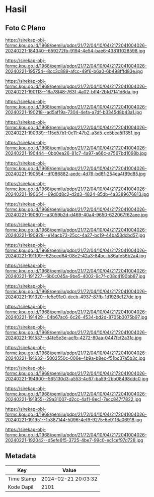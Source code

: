 # Hasil

## Foto C Plano

https://sirekap-obj-formc.kpu.go.id/1968/pemilu/pdpr/21/72/04/10/04/2172041004026-20240221-184340--659272fb-9194-4e54-bae6-4381f1028598.jpg

https://sirekap-obj-formc.kpu.go.id/1968/pemilu/pdpr/21/72/04/10/04/2172041004026-20240221-195754--8cc3c889-afcc-49f6-b6a0-6b498fffd83e.jpg

https://sirekap-obj-formc.kpu.go.id/1968/pemilu/pdpr/21/72/04/10/04/2172041004026-20240221-190113--16a78f48-763f-4a02-bff4-2bfd7141d6da.jpg

https://sirekap-obj-formc.kpu.go.id/1968/pemilu/pdpr/21/72/04/10/04/2172041004026-20240221-190218--ad5af19a-7304-4efa-a7df-b3345d8b43a1.jpg

https://sirekap-obj-formc.kpu.go.id/1968/pemilu/pdpr/21/72/04/10/04/2172041004026-20240221-190339--115d57b1-0c11-47b2-a3d5-ee5bca5ff351.jpg

https://sirekap-obj-formc.kpu.go.id/1968/pemilu/pdpr/21/72/04/10/04/2172041004026-20240221-190444--0bb0ea26-81c7-4a97-a66c-a7567bd1098b.jpg

https://sirekap-obj-formc.kpu.go.id/1968/pemilu/pdpr/21/72/04/10/04/2172041004026-20240221-190554--df086882-aedc-4d76-bd6f-254ea4f89d85.jpg

https://sirekap-obj-formc.kpu.go.id/1968/pemilu/pdpr/21/72/04/10/04/2172041004026-20240221-190654--69d0d8c2-d2d3-4824-85db-4a3389676813.jpg

https://sirekap-obj-formc.kpu.go.id/1968/pemilu/pdpr/21/72/04/10/04/2172041004026-20240221-190801--a3059b2d-d469-40a4-9650-622067f62aee.jpg

https://sirekap-obj-formc.kpu.go.id/1968/pemilu/pdpr/21/72/04/10/04/2172041004026-20240221-190928--e14acb73-25cc-4a27-bc19-44ba53dcbd57.jpg

https://sirekap-obj-formc.kpu.go.id/1968/pemilu/pdpr/21/72/04/10/04/2172041004026-20240221-191109--625ced64-08e2-42a3-84bc-b86afe56b2a4.jpg

https://sirekap-obj-formc.kpu.go.id/1968/pemilu/pdpr/21/72/04/10/04/2172041004026-20240221-191227--6b0c045a-9be5-4002-9c7f-c08c4190bb87.jpg

https://sirekap-obj-formc.kpu.go.id/1968/pemilu/pdpr/21/72/04/10/04/2172041004026-20240221-191320--fe5e91e0-dccb-4937-87fb-1d1926e127de.jpg

https://sirekap-obj-formc.kpu.go.id/1968/pemilu/pdpr/21/72/04/10/04/2172041004026-20240221-191429--04b67ac6-6c26-4534-bd2d-8705b3075b97.jpg

https://sirekap-obj-formc.kpu.go.id/1968/pemilu/pdpr/21/72/04/10/04/2172041004026-20240221-191537--d4fe5e3e-acfb-4272-80aa-0447fcf2a31c.jpg

https://sirekap-obj-formc.kpu.go.id/1968/pemilu/pdpr/21/72/04/10/04/2172041004026-20240221-191632--5002550c-006e-4b9a-b8ec-f51bc37a5b3c.jpg

https://sirekap-obj-formc.kpu.go.id/1968/pemilu/pdpr/21/72/04/10/04/2172041004026-20240221-194900--565130d3-a553-4c67-ba59-2bb08498ddc0.jpg

https://sirekap-obj-formc.kpu.go.id/1968/pemilu/pdpr/21/72/04/10/04/2172041004026-20240221-191855--29a31007-d2cc-4af1-8ec1-7ecc847f7822.jpg

https://sirekap-obj-formc.kpu.go.id/1968/pemilu/pdpr/21/72/04/10/04/2172041004026-20240221-191951--1b387144-5096-4ef9-9275-6e9116a06918.jpg

https://sirekap-obj-formc.kpu.go.id/1968/pemilu/pdpr/21/72/04/10/04/2172041004026-20240221-192042--d5efe6f5-3725-4be7-99c0-ec1cef97d728.jpg


## Metadata

| Key        | Value               |
| ---------- | ------------------- |
| Time Stamp | 2024-02-21 20:03:32 |
| Kode Dapil | 2101                |



